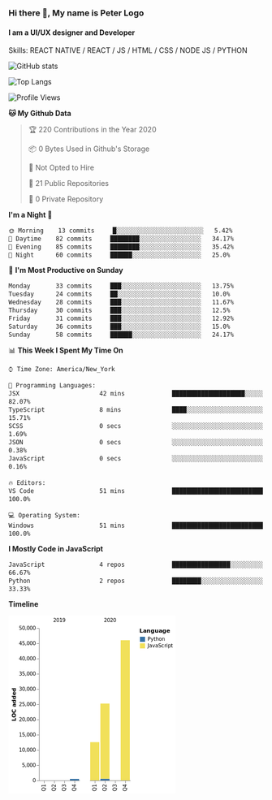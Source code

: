 ### Hi there 👋, My name is Peter Logo
#### I am a UI/UX designer and Developer
Skills: REACT NATIVE / REACT / JS / HTML / CSS / NODE JS / PYTHON

![GitHub stats](https://github-readme-stats.vercel.app/api?username=Together4&show_icons=true&count_private=true&theme=dark)

![Top Langs](https://github-readme-stats.vercel.app/api/top-langs/?username=Together4&theme=dark&layout=compact)

<!--START_SECTION:waka-->
![Profile Views](http://img.shields.io/badge/Profile%20Views-3-blue)

**🐱 My Github Data** 

> 🏆 220 Contributions in the Year 2020
 > 
> 📦 0 Bytes Used in Github's Storage 
 > 
> 🚫 Not Opted to Hire
 > 
> 📜 21 Public Repositories
 > 
> 🔑 0 Private Repository 
 > 
**I'm a Night 🦉** 

```text
🌞 Morning    13 commits     █░░░░░░░░░░░░░░░░░░░░░░░░   5.42% 
🌆 Daytime    82 commits     ████████░░░░░░░░░░░░░░░░░   34.17% 
🌃 Evening    85 commits     ████████░░░░░░░░░░░░░░░░░   35.42% 
🌙 Night      60 commits     ██████░░░░░░░░░░░░░░░░░░░   25.0%

```
📅 **I'm Most Productive on Sunday** 

```text
Monday       33 commits     ███░░░░░░░░░░░░░░░░░░░░░░   13.75% 
Tuesday      24 commits     ██░░░░░░░░░░░░░░░░░░░░░░░   10.0% 
Wednesday    28 commits     ███░░░░░░░░░░░░░░░░░░░░░░   11.67% 
Thursday     30 commits     ███░░░░░░░░░░░░░░░░░░░░░░   12.5% 
Friday       31 commits     ███░░░░░░░░░░░░░░░░░░░░░░   12.92% 
Saturday     36 commits     ███░░░░░░░░░░░░░░░░░░░░░░   15.0% 
Sunday       58 commits     ██████░░░░░░░░░░░░░░░░░░░   24.17%

```


📊 **This Week I Spent My Time On** 

```text
⌚︎ Time Zone: America/New_York

💬 Programming Languages: 
JSX                      42 mins             ████████████████████░░░░░   82.07% 
TypeScript               8 mins              ████░░░░░░░░░░░░░░░░░░░░░   15.71% 
SCSS                     0 secs              ░░░░░░░░░░░░░░░░░░░░░░░░░   1.69% 
JSON                     0 secs              ░░░░░░░░░░░░░░░░░░░░░░░░░   0.38% 
JavaScript               0 secs              ░░░░░░░░░░░░░░░░░░░░░░░░░   0.16%

🔥 Editors: 
VS Code                  51 mins             █████████████████████████   100.0%

💻 Operating System: 
Windows                  51 mins             █████████████████████████   100.0%

```

**I Mostly Code in JavaScript** 

```text
JavaScript               4 repos             ████████████████░░░░░░░░░   66.67% 
Python                   2 repos             ████████░░░░░░░░░░░░░░░░░   33.33%

```


**Timeline**

![Chart not found](https://github.com/Together4/Together4/blob/master/charts/bar_graph.png) 


<!--END_SECTION:waka-->



